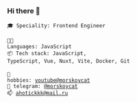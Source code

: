### Hi there 👋
<code>🎓 Speciality: Frontend Engineer</code><br>
<br>
<code>🧑‍💻 Languages: JavaScript</code><br>
<code>📦 Tech stack: JavaScript, TypeScript, Vue, Nuxt, Vite, Docker, Git</code><br>
<br>
<code>🥎 hobbies: [youtube@morskoycat](https://www.youtube.com/@morskoycat)</code>  
<code>💬 telegram: [@morskoycat](https://telegram.me/morskoycat)</code>  
<code>📫 [ahotickkk@mail.ru](mailto:ahotickkk@mail.ru)</code>

<!--
**eozubarev/eozubarev** is a ✨ _special_ ✨ repository because its `README.md` (this file) appears on your GitHub profile.

Here are some ideas to get you started:

- 🔭 I’m currently working on ...
- 🌱 I’m currently learning ...
- 👯 I’m looking to collaborate on ...
- 🤔 I’m looking for help with ...
- 💬 Ask me about ...
- 📫 How to reach me: ...
- 😄 Pronouns: ... 
- ⚡ Fun fact: ...
-->

